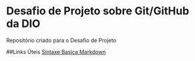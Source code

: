 # Desafio de Projeto sobre Git/GitHub da DIO
Repositório criado para o Desafio de Projeto


##Links Úteis
[Sintaxe Basica Markdown](https://www.markdownguide.org/)
